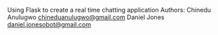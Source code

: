 Using Flask to create a real time chatting application
Authors:
Chinedu Anulugwo <chineduanulugwo@gmail.com>
Daniel Jones <daniel.jonesobot@gmail.com>

